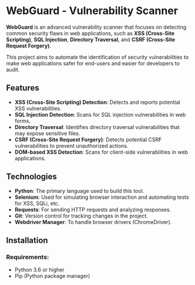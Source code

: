 # WebGuard - Vulnerability Scanner

**WebGuard** is an advanced vulnerability scanner that focuses on detecting common security flaws in web applications, such as **XSS (Cross-Site Scripting)**, **SQL Injection**, **Directory Traversal**, and **CSRF (Cross-Site Request Forgery)**.

This project aims to automate the identification of security vulnerabilities to make web applications safer for end-users and easier for developers to audit.

## Features
- **XSS (Cross-Site Scripting) Detection**: Detects and reports potential XSS vulnerabilities.
- **SQL Injection Detection**: Scans for SQL injection vulnerabilities in web forms.
- **Directory Traversal**: Identifies directory traversal vulnerabilities that may expose sensitive files.
- **CSRF (Cross-Site Request Forgery)**: Detects potential CSRF vulnerabilities to prevent unauthorized actions.
- **DOM-based XSS Detection**: Scans for client-side vulnerabilities in web applications.

## Technologies
- **Python**: The primary language used to build this tool.
- **Selenium**: Used for simulating browser interaction and automating tests for XSS, SQLi, etc.
- **Requests**: For sending HTTP requests and analyzing responses.
- **Git**: Version control for tracking changes in the project.
- **Webdriver Manager**: To handle browser drivers (ChromeDriver).

## Installation
### Requirements:
- Python 3.6 or higher
- Pip (Python package manager)